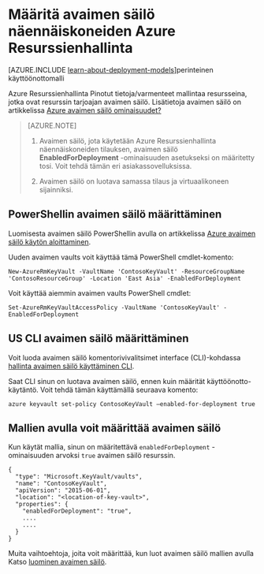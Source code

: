 <properties
    pageTitle="Määrittää avaimen säilö näennäiskoneiden Azure Resurssienhallinta | Microsoft Azure"
    description="Voit määrittää avaimen säilö Azure Resurssienhallinta-virtuaalikoneen käytettäväksi."
    services="virtual-machines-windows"
    documentationCenter=""
    authors="singhkays"
    manager="timlt"
    editor=""
    tags="azure-resource-manager"/>

<tags
    ms.service="virtual-machines-windows"
    ms.workload="infrastructure-services"
    ms.tgt_pltfrm="vm-windows"
    ms.devlang="na"
    ms.topic="article"
    ms.date="05/31/2016"
    ms.author="singhkay"/>

# <a name="set-up-key-vault-for-virtual-machines-in-azure-resource-manager"></a>Määritä avaimen säilö näennäiskoneiden Azure Resurssienhallinta

[AZURE.INCLUDE [learn-about-deployment-models](../../includes/learn-about-deployment-models-rm-include.md)]perinteinen käyttöönottomalli

Azure Resurssienhallinta Pinotut tietoja/varmenteet mallintaa resursseina, jotka ovat resurssin tarjoajan avaimen säilö. Lisätietoja avaimen säilö on artikkelissa [Azure avaimen säilö ominaisuudet?](../key-vault/key-vault-whatis.md)

>[AZURE.NOTE] 
>
>1. Avaimen säilö, jota käytetään Azure Resurssienhallinta näennäiskoneiden tilauksen, avaimen säilö **EnabledForDeployment** -ominaisuuden asetukseksi on määritetty tosi. Voit tehdä tämän eri asiakassovelluksissa.
>
>2. Avaimen säilö on luotava samassa tilaus ja virtuaalikoneen sijainniksi.

## <a name="use-powershell-to-set-up-key-vault"></a>PowerShellin avaimen säilö määrittäminen
Luomisesta avaimen säilö PowerShellin avulla on artikkelissa [Azure avaimen säilö käytön aloittaminen](../key-vault/key-vault-get-started.md#vault).

Uuden avaimen vaults voit käyttää tämä PowerShell cmdlet-komento:

    New-AzureRmKeyVault -VaultName 'ContosoKeyVault' -ResourceGroupName 'ContosoResourceGroup' -Location 'East Asia' -EnabledForDeployment

Voit käyttää aiemmin avaimen vaults PowerShell cmdlet:

    Set-AzureRmKeyVaultAccessPolicy -VaultName 'ContosoKeyVault' -EnabledForDeployment

## <a name="us-cli-to-set-up-key-vault"></a>US CLI avaimen säilö määrittäminen
Voit luoda avaimen säilö komentorivivalitsimet interface (CLI)-kohdassa [hallinta avaimen säilö käyttäminen CLI](../key-vault/key-vault-manage-with-cli.md#create-a-key-vault).

Saat CLI sinun on luotava avaimen säilö, ennen kuin määrität käyttöönotto-käytäntö. Voit tehdä tämän käyttämällä seuraava komento:

    azure keyvault set-policy ContosoKeyVault –enabled-for-deployment true

## <a name="use-templates-to-set-up-key-vault"></a>Mallien avulla voit määrittää avaimen säilö
Kun käytät mallia, sinun on määritettävä `enabledForDeployment` -ominaisuuden arvoksi `true` avaimen säilö resurssin.

    {
      "type": "Microsoft.KeyVault/vaults",
      "name": "ContosoKeyVault",
      "apiVersion": "2015-06-01",
      "location": "<location-of-key-vault>",
      "properties": {
        "enabledForDeployment": "true",
        ....
        ....
      }
    }

Muita vaihtoehtoja, joita voit määrittää, kun luot avaimen säilö mallien avulla Katso [luominen avaimen säilö](https://azure.microsoft.com/documentation/templates/101-key-vault-create/).
